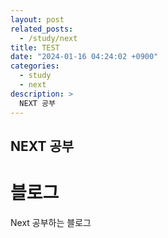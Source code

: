 ```yaml
---
layout: post
related_posts:
  - /study/next
title: TEST
date: "2024-01-16 04:24:02 +0900"
categories:
  - study
  - next
description: >
  NEXT 공부
---
```


## NEXT 공부

# 블로그

Next 공부하는 블로그
